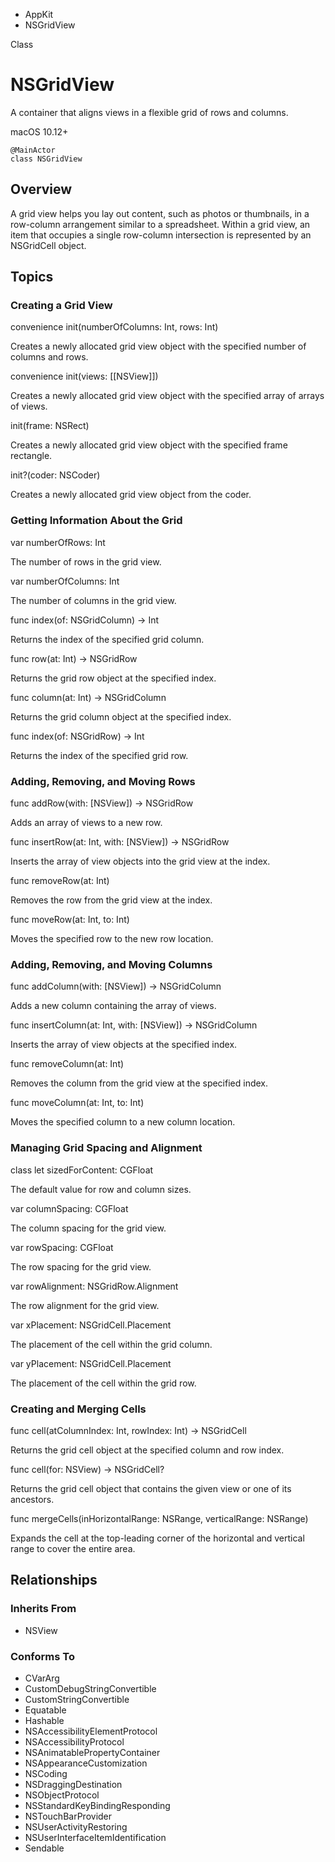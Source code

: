 

- AppKit
-  NSGridView 

Class

# NSGridView

A container that aligns views in a flexible grid of rows and columns.

macOS 10.12+

``` source
@MainActor
class NSGridView
```

## Overview

A grid view helps you lay out content, such as photos or thumbnails, in a row-column arrangement similar to a spreadsheet. Within a grid view, an item that occupies a single row-column intersection is represented by an NSGridCell object.

## Topics

### Creating a Grid View

convenience init(numberOfColumns: Int, rows: Int)

Creates a newly allocated grid view object with the specified number of columns and rows.

convenience init(views: [[NSView]])

Creates a newly allocated grid view object with the specified array of arrays of views.

init(frame: NSRect)

Creates a newly allocated grid view object with the specified frame rectangle.

init?(coder: NSCoder)

Creates a newly allocated grid view object from the coder.

### Getting Information About the Grid

var numberOfRows: Int

The number of rows in the grid view.

var numberOfColumns: Int

The number of columns in the grid view.

func index(of: NSGridColumn) -> Int

Returns the index of the specified grid column.

func row(at: Int) -> NSGridRow

Returns the grid row object at the specified index.

func column(at: Int) -> NSGridColumn

Returns the grid column object at the specified index.

func index(of: NSGridRow) -> Int

Returns the index of the specified grid row.

### Adding, Removing, and Moving Rows

func addRow(with: [NSView]) -> NSGridRow

Adds an array of views to a new row.

func insertRow(at: Int, with: [NSView]) -> NSGridRow

Inserts the array of view objects into the grid view at the index.

func removeRow(at: Int)

Removes the row from the grid view at the index.

func moveRow(at: Int, to: Int)

Moves the specified row to the new row location.

### Adding, Removing, and Moving Columns

func addColumn(with: [NSView]) -> NSGridColumn

Adds a new column containing the array of views.

func insertColumn(at: Int, with: [NSView]) -> NSGridColumn

Inserts the array of view objects at the specified index.

func removeColumn(at: Int)

Removes the column from the grid view at the specified index.

func moveColumn(at: Int, to: Int)

Moves the specified column to a new column location.

### Managing Grid Spacing and Alignment

class let sizedForContent: CGFloat

The default value for row and column sizes.

var columnSpacing: CGFloat

The column spacing for the grid view.

var rowSpacing: CGFloat

The row spacing for the grid view.

var rowAlignment: NSGridRow.Alignment

The row alignment for the grid view.

var xPlacement: NSGridCell.Placement

The placement of the cell within the grid column.

var yPlacement: NSGridCell.Placement

The placement of the cell within the grid row.

### Creating and Merging Cells

func cell(atColumnIndex: Int, rowIndex: Int) -> NSGridCell

Returns the grid cell object at the specified column and row index.

func cell(for: NSView) -> NSGridCell?

Returns the grid cell object that contains the given view or one of its ancestors.

func mergeCells(inHorizontalRange: NSRange, verticalRange: NSRange)

Expands the cell at the top-leading corner of the horizontal and vertical range to cover the entire area.

## Relationships

### Inherits From

- NSView

### Conforms To

- CVarArg
- CustomDebugStringConvertible
- CustomStringConvertible
- Equatable
- Hashable
- NSAccessibilityElementProtocol
- NSAccessibilityProtocol
- NSAnimatablePropertyContainer
- NSAppearanceCustomization
- NSCoding
- NSDraggingDestination
- NSObjectProtocol
- NSStandardKeyBindingResponding
- NSTouchBarProvider
- NSUserActivityRestoring
- NSUserInterfaceItemIdentification
- Sendable

